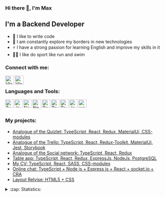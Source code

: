 ### Hi there 👋, I'm Max

## I'm a Backend Developer
- 💪 I like to write code
- 🥅 I am constantly explore my borders in new technologies
- ⚡ I have a strong passion for learning English and improve my skills in it
- 🤹🏽 I like do sport like run and swim

### Connect with me:
[<img align="left" alt="VladKalachev | Instagram" width="28px" src="https://cdn.jsdelivr.net/npm/simple-icons@v3/icons/telegram.svg"/>][telegram]

[<img align="left" alt="VladKalachev | LinkedIn" width="28px" src="https://cdn.jsdelivr.net/npm/simple-icons@v3/icons/linkedin.svg" />][linkedin]



<br />

### Languages and Tools:

<img align="left" alt="TypeScript" width="26px" src="https://user-images.githubusercontent.com/86874546/174585863-8aae9204-79f0-49c9-a3ba-bc2855d71511.png" />
<img align="left" alt="JavaScript" width="26px" src="https://user-images.githubusercontent.com/86874546/174587720-9afca845-64db-4a9c-b449-d8535e06d1b1.png" />
<img align="left" alt="NodeJs" width="26px" src="https://user-images.githubusercontent.com/86874546/174588039-b8976284-cdd0-4cea-a999-dbd6d2f0344c.png" />
<img align="left" alt="NestJs" width="28px" src="https://user-images.githubusercontent.com/86874546/189974650-aea3e404-3b99-4b09-9d9a-3c514584c17f.svg" />
<img align="left" alt="PostgreSQL" width="26px" src="https://user-images.githubusercontent.com/86874546/174588229-b2f42445-4c72-4949-a4f5-51b677714754.png" />
<img align="left" alt="React" width="26px" src="https://user-images.githubusercontent.com/86874546/174587848-c7249265-28c8-48bf-aed4-c17f26752de4.png" />
<img align="left" alt="Redux" width="26px" src="https://user-images.githubusercontent.com/86874546/174587914-d455f807-e424-41c9-af59-ace036725ad3.png" />
<img align="left" alt="Jest" width="26px" src="https://user-images.githubusercontent.com/86874546/174588390-3d61da8b-a8a5-4780-a56c-1abb198be7f9.png" />
<img align="left" alt="webstorm" width="26px" src="https://user-images.githubusercontent.com/86874546/174590065-846e2ea1-92f8-42f7-8195-eec819f3a6d5.png" />
<br />
<br />


### My projects:
<!-- BLOG-POST-LIST:START -->
- [Analogue of the Quizlet: TypeScript, React, Redux, MaterialUi, CSS-modules](https://roman160784.github.io/cards/#/login)
- [Analogue of the Trello: TypeScript, React, Redux-Toolkit, MaterialUi, Jest, Storybook](https://maxof.github.io/todoLists/#/login)
- [Analogue of the Social network: TypeScript, React, Redux](https://maxof.github.io/socialNetwork/#/login)
- [Table app: TypeScript, React, Redux, ExpressJs, NodeJs, PostgreSQL](https://github.com/MaxOF/table-app)
- [My CV: TypeScript, React, SASS, CSS-modules](https://maxof.github.io/CV/)
- [Online chat: TypeScript + Node js + Express js + React + socket.io + CRA](https://github.com/MaxOF/online-chat-app)
- [Layout Relvise: HTML5 + CSS](https://maxof.github.io/finance-consultancy/)


<!-- BLOG-POST-LIST:END -->


<details>
  <summary>:zap: Statistics:</summary>
   <img align="left" alt="codeSTACKr's GitHub Stats" src="https://github-readme-stats.vercel.app/api/top-langs/?username=MaxOF&langs_count=8&layout=compact" />
</details>

[linkedin]: https://www.linkedin.com/in/maxim-filippov-8b194022a/
[telegram]: https://t.me/maxkaysarow

